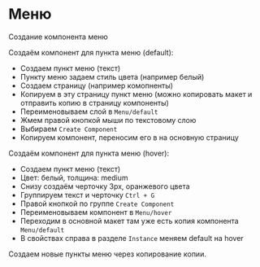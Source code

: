 # Меню
Создание компонента меню

Создаём компонент для пункта меню (default):
* Создаем пункт меню (текст)
* Пункту меню задаем стиль цвета (например белый)
* Создаем страницу (например комопненты)
* Копируем в эту страницу пункт меню (можно копировать макет и отправить копию в страницу компоненты)
* Переименовываем слой в `Menu/default`
* Жмем правой кнопкой мыши по текстовому слою
* Выбираем `Create Component`
* Копируем компонент, переносим его в на основную страницу

Создаём компонент для пункта меню (hover):
* Создаем пункт меню (текст)
* Цвет: белый, толщина: medium
* Снизу создаём черточку 3px, оранжевого цвета
* Группируем текст и черточку `Ctrl + G`
* Правой кнопкой по группе `Create Component`
* Переименовываем компонент в `Menu/hover`
* Переходим в основной макет там уже есть копия компонента `Menu/default`
* В свойствах справа в разделе `Instance` меняем default на hover

Создаем новые пункты меню через копирование копии.